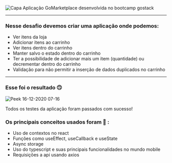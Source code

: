 ![Capa](https://user-images.githubusercontent.com/51785898/102335934-4cf55b80-3f6f-11eb-99b4-22a099ec3a2b.png)
Aplicação GoMarketplace desenvolvida no bootcamp gostack

----
### Nesse desafio devemos criar uma aplicação onde podemos:
* Ver itens da loja
* Adicionar itens ao carrinho
* Ver itens dentro do carrinho
* Manter salvo o estado dentro do carrinho
* Ter a possibilidade de adicionar mais um item (quantidade) ou decrementar dentro do carrinho
* Validação para não permitir a inserção de dados duplicados no carrinho

----

### Esse foi o resultado 🙃

![Peek 16-12-2020 07-16](https://user-images.githubusercontent.com/51785898/102335999-5da5d180-3f6f-11eb-833d-97bfd52a51ac.gif)

Todos os testes da aplicação foram passados com sucesso!


 ### Os principais conceitos usados foram 🚀 :

* Uso de contextos no react
* Funções como useEffect, useCallback e useState
* Async storage
* Uso do typescript e suas principais funcionalidades no mundo mobile
* Requisições a api usando axios

